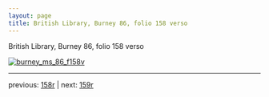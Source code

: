 ```yaml
---
layout: page
title: British Library, Burney 86, folio 158 verso
---
```


British Library, Burney 86, folio 158 verso

[![burney_ms_86_f158v](http://www.homermultitext.org/iipsrv?IIIF=/project/homer/pyramidal/deepzoom/bl/burney86imgs/v1/burney_ms_86_f158v.tif/full/800,/0/default.jpg)](http://www.homermultitext.org/ict2/?urn=urn:cite2:bl:burney86imgs.v1:burney_ms_86_f158v) 

---

previous:  [158r](../158r/) | next: [159r](../159r/)